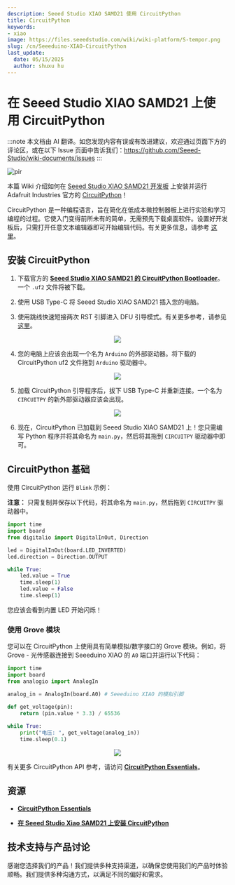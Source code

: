 ```yaml
---
description: Seeed Studio XIAO SAMD21 使用 CircuitPython
title: CircuitPython
keywords:
- xiao
image: https://files.seeedstudio.com/wiki/wiki-platform/S-tempor.png
slug: /cn/Seeeduino-XIAO-CircuitPython
last_update:
  date: 05/15/2025
  author: shuxu hu
---
```


# 在 Seeed Studio XIAO SAMD21 上使用 CircuitPython

:::note
本文档由 AI 翻译。如您发现内容有误或有改进建议，欢迎通过页面下方的评论区，或在以下 Issue 页面中告诉我们：https://github.com/Seeed-Studio/wiki-documents/issues
:::

<!-- ![](https://files.seeedstudio.com/wiki/Circuitpython-XIAO/XIAO-CP.png) -->
  <p style={{textAlign: 'center'}}><img src="https://files.seeedstudio.com/wiki/Circuitpython-XIAO/XIAO-CP.png" alt="pir" width={600} height="auto" /></p>

本篇 Wiki 介绍如何在 [Seeed Studio XIAO SAMD21 开发板](https://www.seeedstudio.com/Seeeduino-XIAO-Arduino-Microcontroller-SAMD21-Cortex-M0+-p-4426.html) 上安装并运行 Adafruit Industries 官方的 [CircuitPython](https://circuitpython.org/)！

CircuitPython 是一种编程语言，旨在简化在低成本微控制器板上进行实验和学习编程的过程。它使入门变得前所未有的简单，无需预先下载桌面软件。设置好开发板后，只需打开任意文本编辑器即可开始编辑代码。有关更多信息，请参考 [这里](https://learn.adafruit.com/welcome-to-circuitpython/what-is-circuitpython)。

## 安装 CircuitPython

1. 下载官方的 [**Seeed Studio XIAO SAMD21 的 CircuitPython Bootloader**](https://circuitpython.org/board/seeeduino_xiao/)。一个 `.uf2` 文件将被下载。

2. 使用 USB Type-C 将 Seeed Studio XIAO SAMD21 插入您的电脑。

3. 使用跳线快速短接两次 RST 引脚进入 DFU 引导模式。有关更多参考，请参见 [这里](https://wiki.seeedstudio.com/Seeeduino-XIAO/#reset)。

<div align="center"><img src="https://files.seeedstudio.com/wiki/Seeeduino-XIAO/img/XIAO-reset.gif" /></div>

4. 您的电脑上应该会出现一个名为 `Arduino` 的外部驱动器。将下载的 CircuitPython uf2 文件拖到 `Arduino` 驱动器中。

<div align="center"><img src="https://files.seeedstudio.com/wiki/Circuitpython-XIAO/df2.png" /></div>

5. 加载 CircuitPython 引导程序后，拔下 USB Type-C 并重新连接。一个名为 `CIRCUITPY` 的新外部驱动器应该会出现。

<div align="center"><img src="https://files.seeedstudio.com/wiki/Circuitpython-XIAO/df2-2.png" /></div>

6. 现在，CircuitPython 已加载到 Seeed Studio XIAO SAMD21 上！您只需编写 Python 程序并将其命名为 `main.py`，然后将其拖到 `CIRCUITPY` 驱动器中即可。

## CircuitPython 基础

使用 CircuitPython 运行 `Blink` 示例：

**注意：** 只需复制并保存以下代码，将其命名为 `main.py`，然后拖到 `CIRCUITPY` 驱动器中。

```py
import time
import board
from digitalio import DigitalInOut, Direction

led = DigitalInOut(board.LED_INVERTED)
led.direction = Direction.OUTPUT

while True:
    led.value = True
    time.sleep(1)
    led.value = False
    time.sleep(1)
```

您应该会看到内置 LED 开始闪烁！

### 使用 Grove 模块

您可以在 CircuitPython 上使用具有简单模拟/数字接口的 Grove 模块。例如，将 Grove - 光传感器连接到 Seeeduino XIAO 的 `A0` 端口并运行以下代码：

```py
import time
import board
from analogio import AnalogIn

analog_in = AnalogIn(board.A0) # Seeeduino XIAO 的模拟引脚

def get_voltage(pin):
    return (pin.value * 3.3) / 65536
 
while True:
    print("电压: ", get_voltage(analog_in))
    time.sleep(0.1)
```

<div align="center"><img src="https://files.seeedstudio.com/wiki/Circuitpython-XIAO/CP.png" /></div>

有关更多 CircuitPython API 参考，请访问 [**CircuitPython Essentials**](https://learn.adafruit.com/circuitpython-essentials/circuitpython-essentials)。

## 资源

- [**CircuitPython Essentials**](https://learn.adafruit.com/circuitpython-essentials/circuitpython-essentials)

- [**在 Seeed Studio Xiao SAMD21 上安装 CircuitPython**](https://makeandymake.github.io/2020/05/02/installing-circuitpython-on-seeeduino-xiao.html)

## 技术支持与产品讨论

感谢您选择我们的产品！我们提供多种支持渠道，以确保您使用我们的产品时体验顺畅。我们提供多种沟通方式，以满足不同的偏好和需求。

<div class="button_tech_support_container">
<a href="https://forum.seeedstudio.com/" class="button_forum"></a> 
<a href="https://www.seeedstudio.com/contacts" class="button_email"></a>
</div>

<div class="button_tech_support_container">
<a href="https://discord.gg/eWkprNDMU7" class="button_discord"></a> 
<a href="https://github.com/Seeed-Studio/wiki-documents/discussions/69" class="button_discussion"></a>
</div>